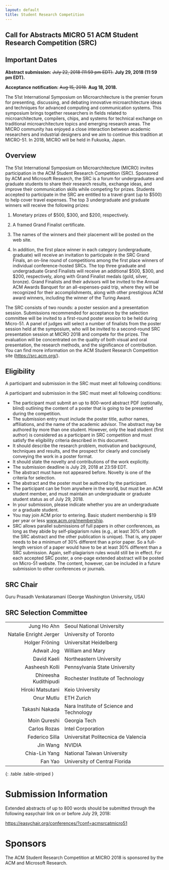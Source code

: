 ```yaml
---
layout: default
title: Student Research Competition
---
```


## Call for Abstracts MICRO 51 ACM Student Research Competition (SRC)

## Important Dates

**Abstract submission:** ~~July 22, 2018 (11:59 pm EDT).~~ **July 29, 2018 (11:59 pm EDT).**

**Acceptance notification:** ~~Aug 15, 2018.~~ **Aug 18, 2018.**

The 51st International Symposium on Microarchitecture is the
premier forum for presenting, discussing, and debating innovative
microarchitecture ideas and techniques for advanced computing and
communication systems. This symposium brings together researchers
in fields related to microarchitecture, compilers, chips, and
systems for technical exchange on traditional microarchitecture
topics and emerging research areas. The MICRO community has
enjoyed a close interaction between academic researchers and
industrial designers and we aim to continue this tradition at
MICRO-51. In 2018, MICRO will be held in Fukuoka, Japan.

## Overview

The 51st International Symposium on Microarchitecture (MICRO)
invites participation in the ACM Student Research
Competition (SRC). Sponsored by ACM and Microsoft Research, the
SRC is a forum for undergraduates and graduate students to share
their research results, exchange ideas, and improve their
communication skills while competing for prizes. Students
accepted to participate in the SRC are entitled to a travel
grant (up to $500) to help cover travel expenses. The top 3
undergraduate and graduate winners will receive the following
prizes:

1. Monetary prizes of $500, $300, and $200, respectively.

2. A framed Grand Finalist certificate.

3. The names of the winners and their placement will be posted on
the web site.

4. In addition, the first place winner in each
category (undergraduate, graduate) will receive an invitation to
participate in the SRC Grand Finals, an on-line round of
competitions among the first place winners of individual
conference-hosted SRCs. The top three graduate and undergraduate
Grand Finalists will receive an additional $500, $300, and $200,
respectively, along with Grand Finalist medals (gold, silver,
bronze). Grand Finalists and their advisors will be invited to
the Annual ACM Awards Banquet for an all-expenses-paid trip,
where they will be recognized for their accomplishments, along
with other prestigious ACM award winners, including the winner of
the Turing Award.

The SRC consists of two rounds: a poster session and a
presentation session. Submissions recommended for acceptance by
the selection committee will be invited to a first-round poster
session to be held during Micro-51.  A panel of judges will
select a number of finalists from the poster session held at the
symposium, who will be invited to a second-round SRC presentation
session at MICRO 2018 and compete for the prizes. The evaluation
will be concentrated on the quality of both visual and oral
presentation, the research methods, and the significance of
contribution. You can find more information on the ACM Student
Research Competition site (<a href="https://src.acm.org/">https://src.acm.org/</a>).

## Eligibility

A participant and submission in the SRC must meet all following
conditions:

A participant and submission in the SRC must meet all following
conditions:

* The participant must submit an up to 800-word
  abstract PDF (optionally, blind) outlining the content of a poster
  that is going to be presented during the competition.
* The submission entry must include the poster title, author names,
  affiliations, and the name of the academic advisor. The
  abstract may be authored by more than one student. However,
  only the lead student (first author) is considered as a
  participant in SRC competition and must satisfy the eligibility
  criteria described in this document.
* It should describe the research problem, motivation and
  background, techniques and results, and the prospect for
  clearly and concisely conveying the work in a poster format.
* It should state the novelty and contributions of the work
  explicitly.
* The submission deadline is July 29, 2018 at 23:59 EDT.
* The abstract must have not appeared before. Novelty is one of
  the criteria for selection.
* The abstract and the poster must be authored by the
  participant.
* The participant can be from anywhere in the world, but must be
  an ACM student member, and must maintain an undergraduate or
  graduate student status as of July 29, 2018.
* In your submission, please indicate whether you are an
  undergraduate or a graduate student.
* You may join ACM prior to entering. Basic student membership is
  $19 per year or less www.acm.org/membership.
* SRC allows parallel submissions of full papers in other
  conferences, as long as they abide by self-plagiarism
  rules (e.g., at least 30% of both the SRC abstract and the
  other publication is unique). That is, any paper needs to be a
  minimum of 30% different than a prior paper. So a full-length
  version of a paper would have to be at least 30% different than
  a SRC submission. Again, self-plagiarism rules would still be
  in effect.  For each accepted SRC poster, a one-page extended
  abstract will be posted on Micro-51 website. The content,
  however, can be included in a future submission to other
  conferences or journals.

## SRC Chair

Guru Prasadh Venkataramani (George Washington University, USA)

## SRC Selection Committee

|                                                        |                                  |
| -----------------------------------------------------: | -------------------------------- |
| Jung Ho Ahn | Seoul National University |
| Natalie Enright Jerger | University of Toronto |
| Holger Fröning | Universitat Heidelberg |
|	Adwait Jog | William and Mary |
|	David Kaeli | Northeastern University |
|	Aasheesh Kolli | Pennsylvania State University |
|	Dhireesha Kudithipudi | Rochester Institute of Technology |
|	Hiroki Matsutani | Keio University | 
|	Onur Mutlu | ETH Zurich | 
|	Takashi Nakada | Nara Institute of Science and Technology |
|	Moin Qureshi | Georgia Tech |
|	Carlos Rozas | Intel Corporation |
|	Federico Silla | Universitat Politecnica de Valencia |
|	Jin Wang | NVIDIA |
|	Chia-Lin Yang | National Taiwan University |
|	Fan Yao | University of Central Florida |
{: .table .table-striped }

# Submission Information

Extended abstracts of up to 800 words should be submitted through
the following easychair link on or before July 29, 2018:

<a href="https://easychair.org/conferences/?conf=acmsrcatmicro51">https://easychair.org/conferences/?conf=acmsrcatmicro51</a>

# Sponsors

The ACM Student Research Competition at MICRO 2018 is sponsored
by the ACM and Microsoft Research.

